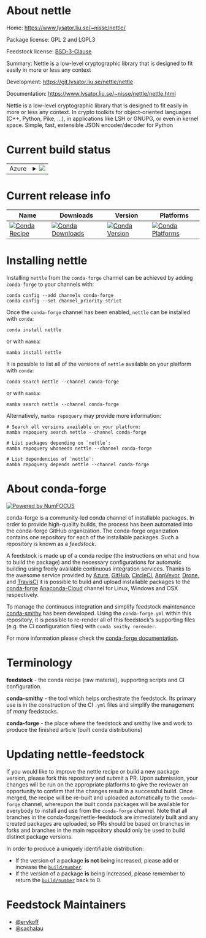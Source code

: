 About nettle
============

Home: https://www.lysator.liu.se/~nisse/nettle/

Package license: GPL 2 and LGPL3

Feedstock license: [BSD-3-Clause](https://github.com/conda-forge/nettle-feedstock/blob/main/LICENSE.txt)

Summary: Nettle is a low-level cryptographic library that is designed to fit easily in more or less any context

Development: https://git.lysator.liu.se/nettle/nettle

Documentation: https://www.lysator.liu.se/~nisse/nettle/nettle.html

Nettle is a low-level cryptographic library that is designed to fit easily in more or less any context. In crypto toolkits for object-oriented languages (C++, Python, Pike, ...), in applications like LSH or GNUPG, or even in kernel space. Simple, fast, extensible JSON encoder/decoder for Python

Current build status
====================


<table>
    
  <tr>
    <td>Azure</td>
    <td>
      <details>
        <summary>
          <a href="https://dev.azure.com/conda-forge/feedstock-builds/_build/latest?definitionId=678&branchName=main">
            <img src="https://dev.azure.com/conda-forge/feedstock-builds/_apis/build/status/nettle-feedstock?branchName=main">
          </a>
        </summary>
        <table>
          <thead><tr><th>Variant</th><th>Status</th></tr></thead>
          <tbody><tr>
              <td>linux_64</td>
              <td>
                <a href="https://dev.azure.com/conda-forge/feedstock-builds/_build/latest?definitionId=678&branchName=main">
                  <img src="https://dev.azure.com/conda-forge/feedstock-builds/_apis/build/status/nettle-feedstock?branchName=main&jobName=linux&configuration=linux_64_" alt="variant">
                </a>
              </td>
            </tr><tr>
              <td>linux_aarch64</td>
              <td>
                <a href="https://dev.azure.com/conda-forge/feedstock-builds/_build/latest?definitionId=678&branchName=main">
                  <img src="https://dev.azure.com/conda-forge/feedstock-builds/_apis/build/status/nettle-feedstock?branchName=main&jobName=linux&configuration=linux_aarch64_" alt="variant">
                </a>
              </td>
            </tr><tr>
              <td>linux_ppc64le</td>
              <td>
                <a href="https://dev.azure.com/conda-forge/feedstock-builds/_build/latest?definitionId=678&branchName=main">
                  <img src="https://dev.azure.com/conda-forge/feedstock-builds/_apis/build/status/nettle-feedstock?branchName=main&jobName=linux&configuration=linux_ppc64le_" alt="variant">
                </a>
              </td>
            </tr><tr>
              <td>osx_64</td>
              <td>
                <a href="https://dev.azure.com/conda-forge/feedstock-builds/_build/latest?definitionId=678&branchName=main">
                  <img src="https://dev.azure.com/conda-forge/feedstock-builds/_apis/build/status/nettle-feedstock?branchName=main&jobName=osx&configuration=osx_64_" alt="variant">
                </a>
              </td>
            </tr><tr>
              <td>osx_arm64</td>
              <td>
                <a href="https://dev.azure.com/conda-forge/feedstock-builds/_build/latest?definitionId=678&branchName=main">
                  <img src="https://dev.azure.com/conda-forge/feedstock-builds/_apis/build/status/nettle-feedstock?branchName=main&jobName=osx&configuration=osx_arm64_" alt="variant">
                </a>
              </td>
            </tr>
          </tbody>
        </table>
      </details>
    </td>
  </tr>
</table>

Current release info
====================

| Name | Downloads | Version | Platforms |
| --- | --- | --- | --- |
| [![Conda Recipe](https://img.shields.io/badge/recipe-nettle-green.svg)](https://anaconda.org/conda-forge/nettle) | [![Conda Downloads](https://img.shields.io/conda/dn/conda-forge/nettle.svg)](https://anaconda.org/conda-forge/nettle) | [![Conda Version](https://img.shields.io/conda/vn/conda-forge/nettle.svg)](https://anaconda.org/conda-forge/nettle) | [![Conda Platforms](https://img.shields.io/conda/pn/conda-forge/nettle.svg)](https://anaconda.org/conda-forge/nettle) |

Installing nettle
=================

Installing `nettle` from the `conda-forge` channel can be achieved by adding `conda-forge` to your channels with:

```
conda config --add channels conda-forge
conda config --set channel_priority strict
```

Once the `conda-forge` channel has been enabled, `nettle` can be installed with `conda`:

```
conda install nettle
```

or with `mamba`:

```
mamba install nettle
```

It is possible to list all of the versions of `nettle` available on your platform with `conda`:

```
conda search nettle --channel conda-forge
```

or with `mamba`:

```
mamba search nettle --channel conda-forge
```

Alternatively, `mamba repoquery` may provide more information:

```
# Search all versions available on your platform:
mamba repoquery search nettle --channel conda-forge

# List packages depending on `nettle`:
mamba repoquery whoneeds nettle --channel conda-forge

# List dependencies of `nettle`:
mamba repoquery depends nettle --channel conda-forge
```


About conda-forge
=================

[![Powered by
NumFOCUS](https://img.shields.io/badge/powered%20by-NumFOCUS-orange.svg?style=flat&colorA=E1523D&colorB=007D8A)](https://numfocus.org)

conda-forge is a community-led conda channel of installable packages.
In order to provide high-quality builds, the process has been automated into the
conda-forge GitHub organization. The conda-forge organization contains one repository
for each of the installable packages. Such a repository is known as a *feedstock*.

A feedstock is made up of a conda recipe (the instructions on what and how to build
the package) and the necessary configurations for automatic building using freely
available continuous integration services. Thanks to the awesome service provided by
[Azure](https://azure.microsoft.com/en-us/services/devops/), [GitHub](https://github.com/),
[CircleCI](https://circleci.com/), [AppVeyor](https://www.appveyor.com/),
[Drone](https://cloud.drone.io/welcome), and [TravisCI](https://travis-ci.com/)
it is possible to build and upload installable packages to the
[conda-forge](https://anaconda.org/conda-forge) [Anaconda-Cloud](https://anaconda.org/)
channel for Linux, Windows and OSX respectively.

To manage the continuous integration and simplify feedstock maintenance
[conda-smithy](https://github.com/conda-forge/conda-smithy) has been developed.
Using the ``conda-forge.yml`` within this repository, it is possible to re-render all of
this feedstock's supporting files (e.g. the CI configuration files) with ``conda smithy rerender``.

For more information please check the [conda-forge documentation](https://conda-forge.org/docs/).

Terminology
===========

**feedstock** - the conda recipe (raw material), supporting scripts and CI configuration.

**conda-smithy** - the tool which helps orchestrate the feedstock.
                   Its primary use is in the construction of the CI ``.yml`` files
                   and simplify the management of *many* feedstocks.

**conda-forge** - the place where the feedstock and smithy live and work to
                  produce the finished article (built conda distributions)


Updating nettle-feedstock
=========================

If you would like to improve the nettle recipe or build a new
package version, please fork this repository and submit a PR. Upon submission,
your changes will be run on the appropriate platforms to give the reviewer an
opportunity to confirm that the changes result in a successful build. Once
merged, the recipe will be re-built and uploaded automatically to the
`conda-forge` channel, whereupon the built conda packages will be available for
everybody to install and use from the `conda-forge` channel.
Note that all branches in the conda-forge/nettle-feedstock are
immediately built and any created packages are uploaded, so PRs should be based
on branches in forks and branches in the main repository should only be used to
build distinct package versions.

In order to produce a uniquely identifiable distribution:
 * If the version of a package **is not** being increased, please add or increase
   the [``build/number``](https://docs.conda.io/projects/conda-build/en/latest/resources/define-metadata.html#build-number-and-string).
 * If the version of a package **is** being increased, please remember to return
   the [``build/number``](https://docs.conda.io/projects/conda-build/en/latest/resources/define-metadata.html#build-number-and-string)
   back to 0.

Feedstock Maintainers
=====================

* [@erykoff](https://github.com/erykoff/)
* [@sachalau](https://github.com/sachalau/)


